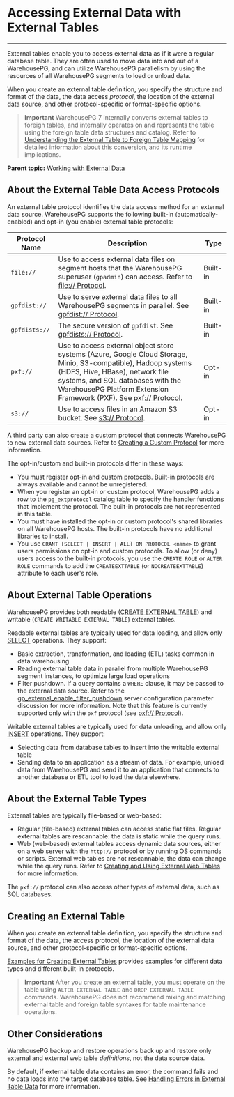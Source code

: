 # Accessing External Data with External Tables
---

External tables enable you to access external data as if it were a regular database table. They are often used to move data into and out of a WarehousePG, and can utilize WarehousePG parallelism by using the resources of all WarehousePG segments to load or unload data.

When you create an external table definition, you specify the structure and format of the data, the data access *protocol*, the location of the external data source, and other protocol-specific or format-specific options.

> **Important** WarehousePG 7 internally converts external tables to foreign tables, and internally operates on and represents the table using the foreign table data structures and catalog. Refer to [Understanding the External Table to Foreign Table Mapping](map_ext_to_foreign.html) for detailed information about this conversion, and its runtime implications.

**Parent topic:** [Working with External Data](../external/working-with-file-based-ext-tables.html)

## <a id="protocols"></a>About the External Table Data Access Protocols

An external table protocol identifies the data access method for an external data source. WarehousePG supports the following built-in (automatically-enabled) and opt-in (you enable) external table protocols:

| Protocol Name | Description | Type |
|-------|-----------|------|
| `file://` | Use to access external data files on segment hosts that the WarehousePG superuser \(`gpadmin`\) can access. Refer to [file:// Protocol](file-protocol.html). | Built-in |
| `gpfdist://` | Use to serve external data files to all WarehousePG segments in parallel. See [gpfdist:// Protocol](gpfdist-protocol.html). | Built-in |
| `gpfdists://` | The secure version of `gpfdist`. See [gpfdists:// Protocol](gpfdists-protocol.html). | Built-in |
| `pxf://` | Use to access external object store systems \(Azure, Google Cloud Storage, Minio, S3-compatible\), Hadoop systems \(HDFS, Hive, HBase\), network file systems, and SQL databases with the WarehousePG Platform Extension Framework \(PXF\). See [pxf:// Protocol](pxf-protocol.html). | Opt-in |
| `s3://` | Use to access files in an Amazon S3 bucket. See [s3:// Protocol](s3-protocol.html). | Opt-in |

A third party can also create a custom protocol that connects WarehousePG to new external data sources. Refer to [Creating a Custom Protocol](../external/accessing-ext-files-custom-protocol.html) for more information.

The opt-in/custom and built-in protocols differ in these ways:

-   You must register opt-in and custom protocols. Built-in protocols are always available and cannot be unregistered.
-   When you register an opt-in or custom protocol, WarehousePG adds a row to the `pg_extprotocol` catalog table to specify the handler functions that implement the protocol. The built-in protocols are not represented in this table.
-   You must have installed the opt-in or custom protocol's shared libraries on all WarehousePG hosts. The built-in protocols have no additional libraries to install.
-   You use `GRANT [SELECT | INSERT | ALL] ON PROTOCOL <name>` to grant users permissions on opt-in and custom protocols. To allow \(or deny\) users access to the built-in protocols, you use the `CREATE ROLE` or `ALTER ROLE` commands to add the `CREATEEXTTABLE` \(or `NOCREATEEXTTABLE`\) attribute to each user's role.


## <a id="ops"></a>About External Table Operations

WarehousePG provides both readable ([CREATE EXTERNAL TABLE](../../ref_guide/sql_commands/CREATE_EXTERNAL_TABLE.html)) and writable (`CREATE WRITABLE EXTERNAL TABLE`) external tables.

Readable external tables are typically used for data loading, and allow only [SELECT](../../ref_guide/sql_commands/SELECT.html) operations. They support:

-   Basic extraction, transformation, and loading \(ETL\) tasks common in data warehousing
-   Reading external table data in parallel from multiple WarehousePG segment instances, to optimize large load operations
-   Filter pushdown. If a query contains a `WHERE` clause, it may be passed to the external data source. Refer to the [gp\_external\_enable\_filter\_pushdown](../../ref_guide/config_params/guc-list.html) server configuration parameter discussion for more information. Note that this feature is currently supported only with the `pxf` protocol \(see [pxf:// Protocol](pxf-protocol.html)\).

Writable external tables are typically used for data unloading, and allow only [INSERT](../../ref_guide/sql_commands/INSERT.html) operations. They support:

-   Selecting data from database tables to insert into the writable external table
-   Sending data to an application as a stream of data. For example, unload data from WarehousePG and send it to an application that connects to another database or ETL tool to load the data elsewhere.

## <a id="types"></a>About the External Table Types

External tables are typically file-based or web-based:

-   Regular \(file-based\) external tables can access static flat files. Regular external tables are rescannable: the data is static while the query runs.
-   Web \(web-based\) external tables access dynamic data sources, either on a web server with the `http://` protocol or by running OS commands or scripts. External web tables are not rescannable, the data can change while the query runs. Refer to [Creating and Using External Web Tables](../external/creating-and-using-web-external-tables.html) for more information.

The `pxf://` protocol can also access other types of external data, such as SQL databases.

## <a id="defining"></a>Creating an External Table

When you create an external table definition, you specify the structure and format of the data, the access protocol, the location of the external data source, and other protocol-specific or format-specific options.

[Examples for Creating External Tables](../external/creating-external-tables---examples.html) provides examples for different data types and different built-in protocols.

> **Important** After you create an external table, you must operate on the table using `ALTER EXTERNAL TABLE` and `DROP EXTERNAL TABLE` commands. WarehousePG does not recommend mixing and matching external table and foreign table syntaxes for table maintenance operations.

## <a id="other"></a>Other Considerations

WarehousePG backup and restore operations back up and restore only external and external web table *definitions*, not the data source data.

By default, if external table data contains an error, the command fails and no data loads into the target database table. See [Handling Errors in External Table Data](../external/g-handling-errors-ext-table-data.html) for more information.

